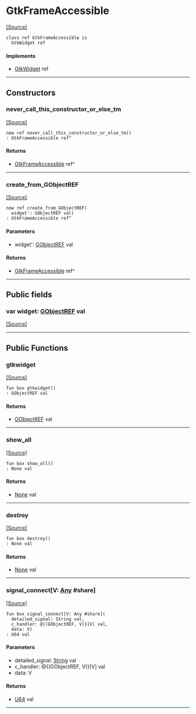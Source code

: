 # GtkFrameAccessible
<span class="source-link">[[Source]](src/gtk3/GtkFrameAccessible.md#L6)</span>
```pony
class ref GtkFrameAccessible is
  GtkWidget ref
```

#### Implements

* [GtkWidget](gtk3-GtkWidget.md) ref

---

## Constructors

### never_call_this_constructor_or_else_tm
<span class="source-link">[[Source]](src/gtk3/GtkFrameAccessible.md#L10)</span>


```pony
new ref never_call_this_constructor_or_else_tm()
: GtkFrameAccessible ref^
```

#### Returns

* [GtkFrameAccessible](gtk3-GtkFrameAccessible.md) ref^

---

### create_from_GObjectREF
<span class="source-link">[[Source]](src/gtk3/GtkFrameAccessible.md#L13)</span>


```pony
new ref create_from_GObjectREF(
  widget': GObjectREF val)
: GtkFrameAccessible ref^
```
#### Parameters

*   widget': [GObjectREF](gtk3-..-gobject-GObjectREF.md) val

#### Returns

* [GtkFrameAccessible](gtk3-GtkFrameAccessible.md) ref^

---

## Public fields

### var widget: [GObjectREF](gtk3-..-gobject-GObjectREF.md) val
<span class="source-link">[[Source]](src/gtk3/GtkFrameAccessible.md#L7)</span>



---

## Public Functions

### gtkwidget
<span class="source-link">[[Source]](src/gtk3/GtkFrameAccessible.md#L9)</span>


```pony
fun box gtkwidget()
: GObjectREF val
```

#### Returns

* [GObjectREF](gtk3-..-gobject-GObjectREF.md) val

---

### show_all
<span class="source-link">[[Source]](src/gtk3/GtkWidget.md#L4)</span>


```pony
fun box show_all()
: None val
```

#### Returns

* [None](builtin-None.md) val

---

### destroy
<span class="source-link">[[Source]](src/gtk3/GtkWidget.md#L7)</span>


```pony
fun box destroy()
: None val
```

#### Returns

* [None](builtin-None.md) val

---

### signal_connect\[V: [Any](builtin-Any.md) #share\]
<span class="source-link">[[Source]](src/gtk3/GtkWidget.md#L10)</span>


```pony
fun box signal_connect[V: Any #share](
  detailed_signal: String val,
  c_handler: @{(GObjectREF, V)}[V] val,
  data: V)
: U64 val
```
#### Parameters

*   detailed_signal: [String](builtin-String.md) val
*   c_handler: @{(GObjectREF, V)}[V] val
*   data: V

#### Returns

* [U64](builtin-U64.md) val

---

